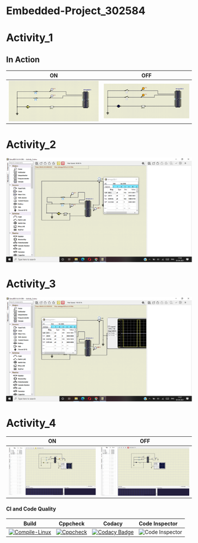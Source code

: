 # Embedded-Project_302584

# Activity_1
 ## In Action

|ON|OFF|
|:--:|:--:|
|![ON](simulation/Activity-1_LED%20ON.PNG)|![OFF](simulation/Activity-1_LED%20OFF.PNG)|

# Activity_2
![ADC](simulation/Activity-2_ADC.png)
 
 # Activity_3
![PWM](simulation/Activity-3_PWM.png)

# Activity_4

|ON|OFF|
|:--:|:--:|
|![ON](simulation/Activity-4_LED%20ON.png)|![OFF](simulation/Activity-4_LED%20OFF.png)|



#### CI and Code Quality


|Build|Cppcheck|Codacy|Code Inspector|
|:--:|:--:|:--:|:--|
|[![Compile-Linux](https://github.com/dilipkumar26/Embedded-Project_302584/actions/workflows/compile.yml/badge.svg)](https://github.com/dilipkumar26/Embedded-Project_302584/actions/workflows/compile.yml)|[![Cppcheck](https://github.com/dilipkumar26/Embedded-Project_302584/actions/workflows/CodeQuality.yml/badge.svg)](https://github.com/dilipkumar26/Embedded-Project_302584/actions/workflows/CodeQuality.yml)|[![Codacy Badge](https://app.codacy.com/project/badge/Grade/2586fa25d3894d31bd0ca49c16181e57)](https://www.codacy.com/gh/dilipkumar26/Embedded-Project_302584/dashboard?utm_source=github.com&amp;utm_medium=referral&amp;utm_content=dilipkumar26/Embedded-Project_302584&amp;utm_campaign=Badge_Grade)|![Code Inspector](https://www.code-inspector.com/project/25554/score/svg)|


